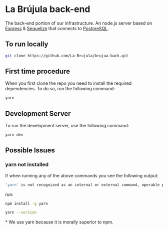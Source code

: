 # La Brújula back-end

The back-end portion of our infrastructure. An node.js server based on [Express](https://expressjs.com) & [Sequelize](https://sequelize.org) that connects to [PostgreSQL](https://www.postgresql.org).

## To run locally

```sh
git clone https://github.com/La-Brujula/brujua-back.git
```

## First time procedure

When you first clone the repo you need to install the required dependencies. To do so, run the following command:

```sh
yarn
```

## Development Server

To run the development server, use the following command:

```sh
yarn dev
```

## Possible Issues

### yarn not installed

If when running any of the above commands you see the following output:

```sh
'yarn' is not recognized as an internal or external command, operable program or batch file
```

run:

```sh
npm install -g yarn

yarn --version
```

\* We use yarn because it is morally superior to npm.
